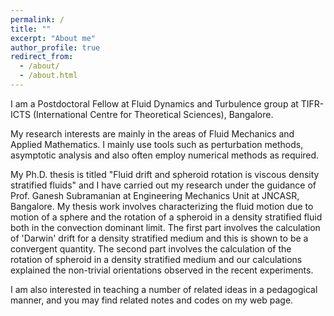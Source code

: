 ```yaml
---
permalink: /
title: ""
excerpt: "About me"
author_profile: true
redirect_from:
  - /about/
  - /about.html
---
```


I am a Postdoctoral Fellow at Fluid Dynamics and Turbulence group at TIFR-ICTS (International Centre for Theoretical Sciences), Bangalore.

My research interests are mainly in the areas of Fluid Mechanics and Applied Mathematics. I mainly use tools such as perturbation methods, asymptotic analysis and also often employ numerical methods as required. 

My Ph.D. thesis is titled "Fluid drift and spheroid rotation is viscous density stratified fluids" and I have carried out my research under the guidance of Prof. Ganesh Subramanian at Engineering Mechanics Unit at JNCASR, Bangalore.  My thesis work involves characterizing the fluid motion due to motion of a sphere and the rotation of a spheroid in a density stratified fluid both in the convection dominant limit. The first part involves the calculation of 'Darwin' drift for a density stratified medium and this is shown to be a convergent quantity. The second part involves the calculation of the rotation of spheroid in a density stratified medium and our calculations explained the non-trivial orientations observed in the recent experiments.

I am also interested in teaching a number of related ideas in a pedagogical manner, and you may find related notes and codes on my web page.
